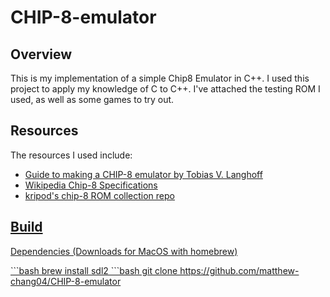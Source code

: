 # CHIP-8-emulator

## Overview
<p>
  This is my implementation of a simple Chip8 Emulator in C++. I used this project to apply my knowledge of C to C++. I've attached the testing ROM I used, as well as some games to try out.
</p>

## Resources
<p>
  The resources I used include:
</p>
<ul>
  <li>
    <a href="https://tobiasvl.github.io/blog/write-a-chip-8-emulator/"> Guide to making a CHIP-8 emulator by Tobias V. Langhoff
  </li>
  <li>
    <a href="https://en.wikipedia.org/wiki/CHIP-8"> Wikipedia Chip-8 Specifications
  </li>
  <li>
   <a href="https://github.com/kripod/chip8-roms"> kripod's chip-8 ROM collection repo
  </li>
</ul>

## Build
<p>
  Dependencies (Downloads for MacOS with homebrew)
</p>
```bash
brew install sdl2
```bash
git clone https://github.com/matthew-chang04/CHIP-8-emulator
